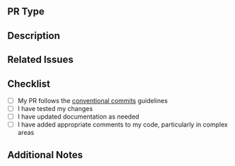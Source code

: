 ## PR Type
<!-- Please use a conventional commit type as the PR title -->
<!-- e.g., feat: add new feature -->
<!-- Options: feat, fix, docs, style, refactor, perf, test, build, ci, chore, revert -->

## Description
<!-- Describe the changes and their purpose -->

## Related Issues
<!-- Link related issues here using the GitHub issue linking syntax (e.g., Closes #123) -->

## Checklist
- [ ] My PR follows the [conventional commits](https://www.conventionalcommits.org/) guidelines
- [ ] I have tested my changes
- [ ] I have updated documentation as needed
- [ ] I have added appropriate comments to my code, particularly in complex areas

## Additional Notes
<!-- Any additional information that might be helpful for reviewers -->